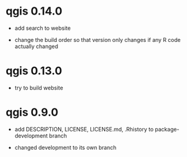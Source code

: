 # qgis 0.14.0

* add search to website

* change the build order so that version only changes if any R code actually changed

# qgis 0.13.0

* try to build website

# qgis 0.9.0

* add DESCRIPTION, LICENSE, LICENSE.md, .Rhistory to package-development branch

* changed development to its own branch
